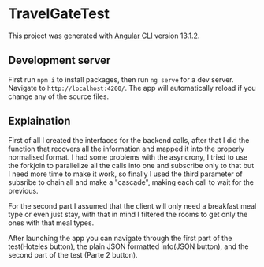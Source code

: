# TravelGateTest

This project was generated with [Angular CLI](https://github.com/angular/angular-cli) version 13.1.2.

## Development server
First run `npm i` to install packages, 
then run `ng serve` for a dev server. Navigate to `http://localhost:4200/`. The app will automatically reload if you change any of the source files.

## Explaination

First of all I created the interfaces for the backend calls, after that I did the function that recovers all the information and mapped it into the properly normalised format. I had some problems with the asyncrony, I tried to use the forkjoin to parallelize all the calls into one and subscribe only to that but I need more time to make it work, so finally I used the third parameter of subsribe to chain all and make a "cascade", making each call to wait for the previous.

For the second part I assumed that the client will only need a breakfast meal type or even just stay, with that in mind I filtered the rooms to get only the ones with that meal types.

After launching the app you can navigate through the first part of the test(Hoteles button), the plain JSON formatted info(JSON button), and the second part of the test (Parte 2 button).
